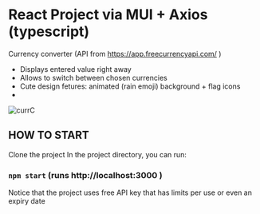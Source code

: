 # React Project via MUI + Axios (typescript)
Currency converter (API from https://app.freecurrencyapi.com/ )
* Displays entered value right away
* Allows to switch between chosen currencies 
* Cute design fetures: animated (rain emoji) background + flag icons 
* 
![currC](https://github.com/EditaPyrkh/currency-change-spa/assets/113599547/9391a2d7-97d6-43c0-a506-af7a98e4546d)

## HOW TO START
Clone the project
In the project directory, you can run:
### `npm start` (runs http://localhost:3000 )
Notice that the project uses free API key that has limits per use or even an expiry date
